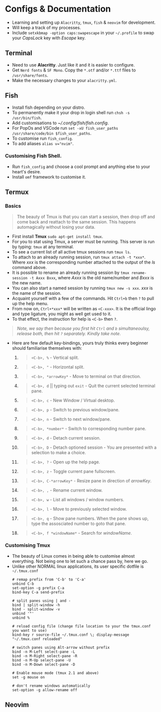 # Configs & Documentation
- Learning and setting up `Alacritty`, `tmux`, `fish` & `neovim` for development.
- Will keep a track of my processes.
- Include `setxkbmap -option caps:swapescape` in your `~/.profile` to swap your *CapsLock* key with *Escape* key.

## Terminal
- Need to use **Alacritty**. Just like it and it is easier to configure.
- Get `Nerd fonts` & `SF Mono`. Copy the `*.otf` and/or `*.ttf` files to 
`/usr/share/fonts`.
- Make the necessary changes to your `alacritty.yml`.

## Fish
- Install fish depending on your distro.
- To permanently make it your drop in login shell run `chsh -s /usr/bin/fish`.
- Add customisations to *~/.config/fish/fish.config*.
- For PopOs and VSCode run `set -xU fish_user_paths /usr/share/code/bin $fish_user_paths`.
- To customise run `fish_config`.
- To add aliases `alias v="nvim"`.

### Customising Fish Shell.
- Run `fish_config` and choose a cool prompt and anything else to your heart's desire.
- Install `omf` framework to customise it.

## Termux
### Basics
> The beauty of Tmux is that you can start a session, then drop off and come back and reattach to the same session. This happens automagically without losing your data.
- First install **Tmux** `sudo apt-get install tmux`.
- For you to stat using Tmux, a server must be running. This server is run by typing: `tmux` at any terminal.
- To see a current list of all active tmux sessions run `tmux ls`.
- To attach to an already running session, run `tmux attach -t *xxx*`. Where *xxx* is the corresponding number attached to the output of the *ls* command above.
- It is possible to rename an already running session by `tmux rename-session -t Axxx Bxxx`, where *Axxx* is the old name/number and *Bxxx* is the new name.
- You can also start a named session by running `tmux new -s xxx`. *xxx* is the name of the session.
- Acquaint yourself with a few of the commands. Hit `Ctrl+b` then `?` to pull
up the help menu.
- From now on, `Ctrl+*xxx*` will be written as `<C-xxx>`. It is the official
lingo and type ligature, you might as well get used to it.
- To that effect, the instruction for help is `<C-b>` then `?`.
> *Note, we say then because you first hit `Ctrl` and `b` simultaneoulsy,
release both, then hit `?` separately. Kindly take note*.
- Here are few default key-bindings, yours truly thinks every beginner should
familiarise themselves with:
  1. > `<C-b>, %` - Vertical split.
  2. > `<C-b>, "` - Horizontal split.
  3. > `<C-b>, *arrowKey*` - Move to terminal on that direction.
  4. > `<C-b>, d` || typing out `exit` - Quit the current selected terminal pane.
  5. > `<C-b>, c` - New Window / Virtual desktop.
  6. > `<C-b>, p` - Switch to previous window/pane.
  7. > `<C-b>, n` - Switch to next window/pane.
  8. > `<C-b>, *number*` - Switch to corresponding number pane.
  9. > `<C-b>, d` - Detach current session.
  10. > `<C-b>, D` - Detach optioned session - You are presented with a selection to make a choice.
  11. > `<C-b>, ?` - Open up the help page.
  12. > `<C-b>, z` - Toggle current pane fullscreen.
  13. > `<C-b>, C-*arrowKey*` - Resize pane in direction of *arrowKey*.
  14. > `<C-b>, ,` - Rename current window.
  15. > `<C-b>, w` - List all windows / window numbers.
  16. > `<C-b>, l` - Move to previously selected window.
  17. > `<C-b>, q` - Show pane numbers. When the pane shows up, type the assosciated number to goto that pane.
  18. > `<C-b>, f *windowName*` - Search for *windowName*. 

### Customising Tmux
- The beauty of Linux comes in being able to customise almost everything. Not being one to let such a chance pass by, here we go.
- Unlike other NORMAL linux applications, its user specific dotfile is `~/.tmux.conf`
  ```  
  # remap prefix from 'C-b' to 'C-a'
  unbind C-b
  set-option -g prefix C-a
  bind-key C-a send-prefix   
 
  # split panes using | and -
  bind | split-window -h
  bind - split-window -v
  unbind '"'
  unbind %
  
  # reload config file (change file location to your the tmux.conf you want to use)
  bind-key r source-file ~/.tmux.conf \; display-message "~/.tmux.conf reloaded"  
  
  # switch panes using Alt-arrow without prefix
  bind -n M-Left select-pane -L
  bind -n M-Right select-pane -R
  bind -n M-Up select-pane -U
  bind -n M-Down select-pane -D
 
  # Enable mouse mode (tmux 2.1 and above)
  set -g mouse on
 
  # don't rename windows automatically
  set-option -g allow-rename off
  ```
## Neovim
